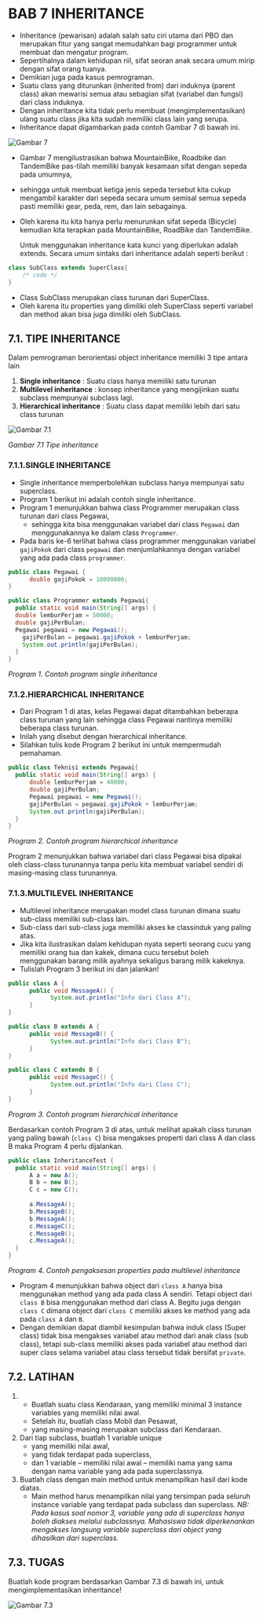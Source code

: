 # BAB 7 INHERITANCE
- Inheritance (pewarisan) adalah salah satu ciri utama dari PBO dan merupakan fitur yang sangat memudahkan bagi programmer untuk membuat dan mengatur program. 
- Sepertihalnya dalam kehidupan riil, sifat seoran anak secara umum mirip dengan sifat orang tuanya. 
- Demikian juga pada kasus pemrograman. 
- Suatu class yang diturunkan (inherited from) dari induknya (parent class) akan mewarisi semua atau sebagian sifat (variabel dan fungsi) dari class induknya. 
- Dengan inheritance kita tidak perlu membuat (mengimplementasikan) ulang suatu class jika kita sudah memiliki class lain yang serupa. 
- Inheritance dapat digambarkan pada contoh Gambar 7 di bawah ini.
  
![Gambar 7](https://github.com/irwandirefraugati/Pemrograman-Java-SMT-4/blob/main/Praktikum%2007%20-%20Inheritance/images/7.jpg)

- Gambar 7 mengilustrasikan bahwa MountainBike, Roadbike dan TandemBike pas-tilah memiliki banyak kesamaan sifat dengan sepeda pada umumnya, 
- sehingga untuk membuat ketiga jenis sepeda tersebut kita cukup mengambil karakter dari sepeda secara umum semisal semua sepeda pasti memiliki gear, peda, rem, dan lain sebagainya. 
- Oleh karena itu kita hanya perlu menurunkan sifat sepeda (Bicycle) kemudian kita terapkan pada MountainBike, RoadBike dan TandemBike.
  
   Untuk menggunakan inheritance kata kunci yang diperlukan adalah extends. Secara umum sintaks dari inheritance adalah seperti berikut :
```java
class SubClass extends SuperClass{
	/* code */
}
```
- Class SubClass merupakan class turunan dari SuperClass. 
- Oleh karena itu properties yang dimiliki oleh SuperClass seperti variabel dan method akan bisa juga dimiliki oleh SubClass.
## 7.1. TIPE INHERITANCE
Dalam pemrograman berorientasi object inheritance memiliki 3 tipe antara lain
1. **Single inheritance** : Suatu class hanya memiliki satu turunan
2. **Multilevel inheritance** : konsep inheritance yang mengijinkan suatu subclass mempunyai subclass lagi.
3. **Hierarchical inheritance** : Suatu class dapat memiliki lebih dari satu class turunan

![Gambar 7.1](https://github.com/irwandirefraugati/Pemrograman-Java-SMT-4/blob/main/Praktikum%2007%20-%20Inheritance/images/7.1.jpg)

_Gambar 7.1 Tipe inheritance_
### 7.1.1.SINGLE INHERITANCE
- Single inheritance memperbolehkan subclass hanya mempunyai satu superclass. 
- Program 1 berikut ini adalah contoh single inheritance. 
- Program 1 menunjukkan bahwa class Programmer merupakan class turunan dari class Pegawai, 
  - sehingga kita bisa menggunakan variabel dari class `Pegawai` dan menggunakannya ke dalam class `Programmer`. 
- Pada baris ke-6 terlihat bahwa class programmer menggunakan variabel `gajiPokok` dari class `pegawai` dan menjumlahkannya dengan variabel yang ada pada class `programmer`.
```java
public class Pegawai {
      double gajiPokok = 10000000;
}
```
```java
public class Programmer extends Pegawai{
  public static void main(String[] args) {
  double lemburPerjam = 50000;
  double gajiPerBulan;
  Pegawai pegawai = new Pegawai();
    gajiPerBulan = pegawai.gajiPokok + lemburPerjam;
    System.out.println(gajiPerBulan);
  }
}
```
_Program 1. Contoh program single inheritance_
### 7.1.2.HIERARCHICAL INHERITANCE
- Dari Program 1 di atas, kelas Pegawai dapat ditambahkan beberapa class turunan yang lain sehingga class Pegawai nantinya memiliki beberapa class turunan. 
- Inilah yang disebut dengan hierarchical inheritance. 
- Silahkan tulis kode Program 2 berikut ini untuk mempermudah pemahaman.
```java
public class Teknisi extends Pegawai{
  public static void main(String[] args) {
      double lemburPerjam = 40000;
      double gajiPerBulan;
      Pegawai pegawai = new Pegawai();
      gajiPerBulan = pegawai.gajiPokok + lemburPerjam;
      System.out.println(gajiPerBulan);
  }
}
```
_Program 2. Contoh program hierarchical inheritance_

Program 2 menunjukkan bahwa variabel dari class Pegawai bisa dipakai oleh class-class turunannya tanpa perlu kita membuat variabel sendiri di masing-masing class turunannya.
### 7.1.3.MULTILEVEL INHERITANCE
- Multilevel inheritance merupakan model class turunan dimana suatu sub-class memiliki sub-class lain. 
- Sub-class dari sub-class juga memiliki akses ke classinduk yang paling atas. 
- Jika kita ilustrasikan dalam kehidupan nyata seperti seorang cucu yang memiliki orang tua dan kakek, dimana cucu tersebut boleh menggunakan barang milik ayahnya sekaligus barang milik kakeknya. 
- Tulislah Program 3 berikut ini dan jalankan!
```java
public class A {
      public void MessageA() {
            System.out.println("Info dari Class A");
      }
}
```
```java
public class B extends A {
      public void MessageB() {
            System.out.println("Info dari Class B");
      }
}
```
```java
public class C extends B {
      public void MessageC() {
            System.out.println("Info dari Class C");
      }
}
```
_Program 3. Contoh program hierarchical inheritance_

Berdasarkan contoh Program 3 di atas, untuk melihat apakah class turunan yang paling bawah (`class C`) bisa mengakses properti dari class A dan class B maka Program 4 perlu dijalankan.
```java
public class InheritanceTest {
  public static void main(String[] args) {
      A a = new A();
      B b = new B();
      C c = new C();
      
      a.MessageA();
      b.MessageB();
      b.MessageA();
      c.MessageC();
      c.MessageB();
      c.MessageA();
  }
}
```

_Program 4. Contoh pengaksesan properties pada multilevel inheritance_

- Program 4 menunjukkan bahwa object dari `class A` hanya bisa
menggunakan method yang ada pada class A sendiri. Tetapi object dari `class
B` bisa menggunakan method dari class A. Begitu juga dengan `class C` dimana
object dari `class C` memiliki akses ke method yang ada pada `class A` dan `B`.
- Dengan demikian dapat diambil kesimpulan bahwa induk class (Super class) tidak
bisa mengakses variabel atau method dari anak class (sub class), tetapi sub-class
memiliki akses pada variabel atau method dari super class selama variabel atau class
tersebut tidak bersifat `private`.
## 7.2. LATIHAN
1. - Buatlah suatu class Kendaraan, yang memiliki minimal 3 instance variables
yang memiliki nilai awal. 
   - Setelah itu, buatlah class Mobil dan Pesawat, 
   - yang
masing-masing merupakan subclass dari Kendaraan.
2. Dari tiap subclass, buatlah 1 variable unique 
   - yang memiliki nilai awal, 
   - yang tidak terdapat pada superclass, 
   - dan 1 variable – memiliki nilai awal – memiliki
nama yang sama dengan nama variable yang ada pada superclassnya.
3. Buatlah class dengan main method untuk menampilkan hasil dari kode diatas.
   - Main method harus menampilkan nilai yang tersimpan pada seluruh instance
variable yang terdapat pada subclass dan superclass.
_NB: Pada kasus soal nomor 3, variable yang ada di superclass hanya boleh
diakses melalui subclassnya. Mahasiswa tidak diperkenankan mengakses
langsung variable superclass dari object yang dihasilkan dari superclass._
## 7.3. TUGAS
Buatlah kode program berdasarkan Gambar 7.3 di bawah ini, untuk
mengimplementasikan inheritance!

![Gambar 7.3](https://github.com/irwandirefraugati/Pemrograman-Java-SMT-4/blob/main/Praktikum%2007%20-%20Inheritance/images/7.3.jpg)
